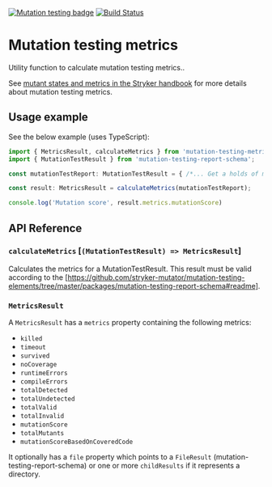 [![Mutation testing badge](https://img.shields.io/endpoint?style=flat&url=https%3A%2F%2Fbadge-api.stryker-mutator.io%2Fgithub.com%2Fstryker-mutator%2Fmutation-testing-elements%2Fmaster%3Fmodule%3Dmetrics)](https://badge-api.stryker-mutator.io/github.com/stryker-mutator/mutation-testing-elements/master?module=metrics)
[![Build Status](https://travis-ci.org/stryker-mutator/mutation-testing-elements.svg?branch=master)](https://travis-ci.org/stryker-mutator/mutation-testing-elements)

# Mutation testing metrics

Utility function to calculate mutation testing metrics..

See [mutant states and metrics in the Stryker handbook](https://github.com/stryker-mutator/stryker-handbook/blob/master/mutant-states-and-metrics.md#readme) for more details about mutation testing metrics.

## Usage example

See the below example (uses TypeScript):

```ts
import { MetricsResult, calculateMetrics } from 'mutation-testing-metrics';
import { MutationTestResult } from 'mutation-testing-report-schema';

const mutationTestReport: MutationTestResult = { /*... Get a holds of mutation test results somehow */ };

const result: MetricsResult = calculateMetrics(mutationTestReport);

console.log('Mutation score', result.metrics.mutationScore)
```
## API Reference

### `calculateMetrics` [`(MutationTestResult) => MetricsResult`]

Calculates the metrics for a MutationTestResult. This result must be valid according to the [https://github.com/stryker-mutator/mutation-testing-elements/tree/master/packages/mutation-testing-report-schema#readme].


### `MetricsResult`

A `MetricsResult` has a `metrics` property containing the following metrics: 
 
* `killed`
* `timeout`
* `survived`
* `noCoverage`
* `runtimeErrors`
* `compileErrors`
* `totalDetected`
* `totalUndetected`
* `totalValid`
* `totalInvalid`
* `mutationScore`
* `totalMutants`
* `mutationScoreBasedOnCoveredCode`

It optionally has a `file` property which points to a `FileResult` (mutation-testing-report-schema) or one or more `childResults` 
if it represents a directory.